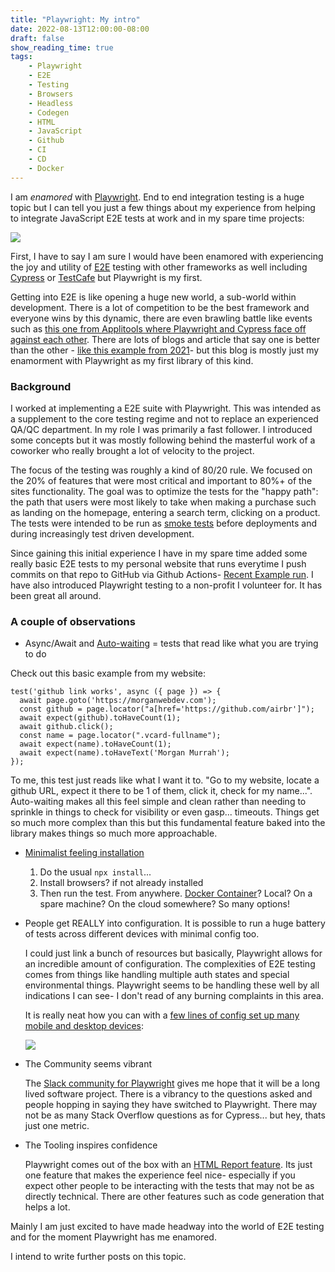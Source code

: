 ```yaml
---
title: "Playwright: My intro"
date: 2022-08-13T12:00:00-08:00
draft: false
show_reading_time: true
tags: 
    - Playwright
    - E2E
    - Testing
    - Browsers
    - Headless
    - Codegen
    - HTML
    - JavaScript
    - Github
    - CI
    - CD
    - Docker
---
```


I am _enamored_ with [Playwright](https://playwright.dev/). End to end integration testing is a huge topic but I can tell you just a few things about my experience from helping to integrate JavaScript E2E tests at work and in my spare time projects:

![](/playwright-logo.svg)

 First, I have to say I am sure I would have been enamored with experiencing the joy and utility of [E2E](https://www.contentstack.com/blog/tech-talk/what-you-need-to-know-about-e2e-testing-with-playwright/) testing with other frameworks as well including [Cypress](https://www.cypress.io/) or [TestCafe](https://testcafe.io/) but Playwright is my first. 
 
 Getting into E2E is like opening a huge new world, a sub-world within development. There is a lot of competition to be the best framework and everyone wins by this dynamic, there are even brawling battle like events such as [this one from Applitools where Playwright and Cypress face off against each other](https://applitools.com/cypress-vs-playwright-rematch-webinar/). There are lots of blogs and article that say one is better than the other - [like this example from 2021](https://alisterbscott.com/2021/10/27/five-reasons-why-playwright-is-better-than-cypress/)- but this blog is mostly just my enamorment with Playwright as my first library of this kind. 

### Background
I worked at implementing a E2E suite with Playwright. This was intended as a supplement to the core testing regime and not to replace an experienced QA/QC department. In my role I was primarily a fast follower. I introduced some concepts but it was mostly following behind the masterful work of a coworker who really brought a lot of velocity to the project. 

The focus of the testing was roughly a kind of 80/20 rule. We focused on the 20% of features that were most critical and important to 80%+ of the sites functionality. The goal was to optimize the tests for the "happy path": the path that users were most likely to take when making a purchase such as landing on the homepage, entering a search term, clicking on a product. The tests were intended to be run as [smoke tests](https://en.wikipedia.org/wiki/Smoke_testing_(software)) before deployments and during increasingly test driven development. 

Since gaining this initial experience I have in my spare time added some really basic E2E tests to my personal website that runs everytime I push commits on that repo to GitHub via Github Actions- [Recent Example run](https://github.com/airbr/newpersonal/runs/6840538620?check_suite_focus=true). I have also introduced Playwright testing to a non-profit I volunteer for. It has been great all around. 

### A couple of observations

* Async/Await and [Auto-waiting](https://playwright.dev/docs/actionability) = tests that read like what you are trying to do

Check out this basic example from my website:

```
test('github link works', async ({ page }) => {
  await page.goto('https://morganwebdev.com');
  const github = page.locator("a[href='https://github.com/airbr']");
  await expect(github).toHaveCount(1);
  await github.click();
  const name = page.locator(".vcard-fullname");
  await expect(name).toHaveCount(1);
  await expect(name).toHaveText('Morgan Murrah');
});
```

To me, this test just reads like what I want it to. "Go to my website, locate a github URL, expect it there to be 1 of them, click it, check for my name...". Auto-waiting makes all this feel simple and clean rather than needing to sprinkle in things to check for visibility or even gasp... timeouts. Things get so much more complex than this but this fundamental feature baked into the library makes things so much more approachable.

* [Minimalist feeling installation](https://playwright.dev/docs/intro)
    1.   Do the usual `npx install`...
    2.   Install browsers? if not already installed
    3.   Then run the test. From anywhere. [Docker Container](https://playwright.dev/docs/docker)? Local? On a spare machine? On the cloud somewhere? So many options!


* People get REALLY into configuration. It is possible to run a huge battery of tests across different devices with minimal config too.

    I could just link a bunch of resources but basically, Playwright allows for an incredible amount of configuration. The complexities of E2E testing comes from things like handling multiple auth states and special environmental things. Playwright seems to be handling these well by all indications I can see- I don't read of any burning complaints in this area.

    It is really neat how you can with a [few lines of config set up many mobile and desktop devices](https://github.com/microsoft/playwright/blob/main/packages/playwright-core/src/server/deviceDescriptorsSource.json):

    ![](/tests.png)

* The Community seems vibrant

    The [Slack community for Playwright](https://aka.ms/playwright-slack) gives me hope that it will be a long lived software project. There is a vibrancy to the questions asked and people hopping in saying they have switched to Playwright. There may not be as many Stack Overflow questions as for Cypress... but hey, thats just one metric.

* The Tooling inspires confidence

    Playwright comes out of the box with an [HTML Report feature](https://playwright.dev/docs/test-reporters#html-reporter). Its just one feature that makes the experience feel nice- especially if you expect other people to be interacting with the tests that may not be as directly technical. There are other features such as code generation that helps a lot.

Mainly I am just excited to have made headway into the world of E2E testing and for the moment Playwright has me enamored.

I intend to write further posts on this topic.